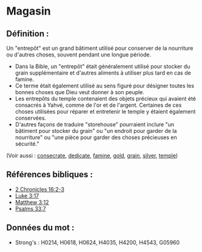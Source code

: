 # Magasin

## Définition :

Un "entrepôt" est un grand bâtiment utilisé pour conserver de la nourriture ou d'autres choses, souvent pendant une longue période.

* Dans la Bible, un "entrepôt" était généralement utilisé pour stocker du grain supplémentaire et d'autres aliments à utiliser plus tard en cas de famine.
* Ce terme était également utilisé au sens figuré pour désigner toutes les bonnes choses que Dieu veut donner à son peuple.
* Les entrepôts du temple contenaient des objets précieux qui avaient été consacrés à Yahvé, comme de l'or et de l'argent. Certaines de ces choses utilisées pour réparer et entretenir le temple y étaient également conservées.
* D'autres façons de traduire "storehouse" pourraient inclure "un bâtiment pour stocker du grain" ou "un endroit pour garder de la nourriture" ou "une pièce pour garder des choses précieuses en sécurité."

(Voir aussi : [consecrate](../kt/consecrate.md), [dedicate](../other/dedicate.md), [famine](../other/famine.md), [gold](../other/gold.md), [grain](../other/grain.md), [silver](../other/silver.md), [temple](../kt/temple.md))

## Références bibliques :

* [2 Chronicles 16:2-3](rc://en/tn/help/2ch/16/02)
* [Luke 3:17](rc://en/tn/help/luk/03/17)
* [Matthew 3:12](rc://en/tn/help/mat/03/12)
* [Psalms 33:7](rc://en/tn/help/psa/033/07)

## Données du mot :

* Strong's : H0214, H0618, H0624, H4035, H4200, H4543, G05960
